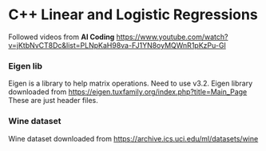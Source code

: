 # C++ Linear and Logistic Regressions

Followed videos from **AI Coding** https://www.youtube.com/watch?v=jKtbNvCT8Dc&list=PLNpKaH98va-FJ1YN8oyMQWnR1pKzPu-GI

### Eigen lib
Eigen is a library to help matrix operations.
Need to use v3.2.
Eigen library downloaded from https://eigen.tuxfamily.org/index.php?title=Main_Page  
These are just header files.

### Wine dataset
Wine dataset downloaded from https://archive.ics.uci.edu/ml/datasets/wine  
